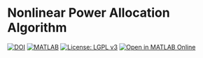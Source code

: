 # Nonlinear Power Allocation Algorithm

[![DOI](https://zenodo.org/badge/DOI/10.5281/zenodo.15046845.svg)](https://doi.org/10.5281/zenodo.15046845)
[![MATLAB](https://img.shields.io/badge/MATLAB-R2022b%2B-blue.svg)](https://www.mathworks.com/products/matlab.html)
[![License: LGPL v3](https://img.shields.io/badge/License-LGPL_v3-blue.svg)](https://www.gnu.org/licenses/lgpl-3.0)
[![Open in MATLAB Online](https://www.mathworks.com/images/responsive/global/open-in-matlab-online.svg)](https://matlab.mathworks.com/open/github/v1?repo=juliusz-b/npl)

